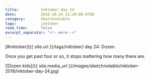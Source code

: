 ```yaml
---
title:          Inktober day 24
date:           2016-10-24 21:20:00-0700
category:       Sketchnotable
tags:           inktober
read_time:      false
excerpt_separator: "<!--more-->"
---
```

[#inktober]({{ site.url }}/tags/inktober) day 24: Dozen.

Once you get past four or so, it stops mattering how many there are.

![Dozen kids]({{ site.media_url }}/images/sketchnotable/inktober-2016/inktober-day-24.jpg)

<!--more-->
